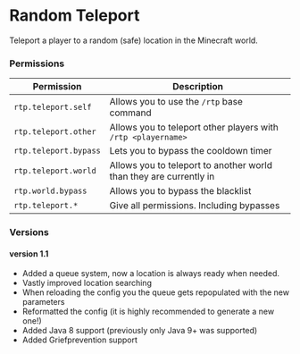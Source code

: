 # Random Teleport
Teleport a player to a random (safe) location in the Minecraft world.
### Permissions
|Permission|Description|
|----------|-------|
|``rtp.teleport.self``| Allows you to use the `/rtp` base command |
|``rtp.teleport.other``| Allows you to teleport other players with `/rtp <playername>`|
|``rtp.teleport.bypass``| Lets you to bypass the cooldown timer|
|``rtp.teleport.world``| Allows you to teleport to another world than they are currently in|
|``rtp.world.bypass``| Allows you to bypass the blacklist |
|``rtp.teleport.*``| Give all permissions. Including bypasses|

### Versions

#### version 1.1
- Added a queue system, now a location is always ready when needed. 
- Vastly improved location searching
- When reloading the config you the queue gets repopulated with the new parameters
- Reformatted the config (it is highly recommended to generate a new one!)
- Added Java 8 support (previously only Java 9+ was supported)
- Added Griefprevention support